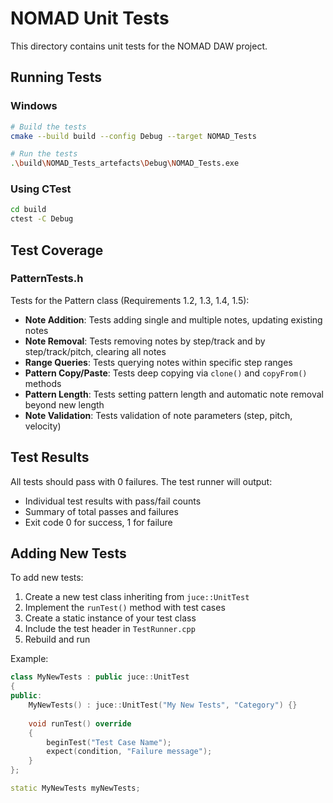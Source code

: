 # NOMAD Unit Tests

This directory contains unit tests for the NOMAD DAW project.

## Running Tests

### Windows

```bash
# Build the tests
cmake --build build --config Debug --target NOMAD_Tests

# Run the tests
.\build\NOMAD_Tests_artefacts\Debug\NOMAD_Tests.exe
```

### Using CTest

```bash
cd build
ctest -C Debug
```

## Test Coverage

### PatternTests.h

Tests for the Pattern class (Requirements 1.2, 1.3, 1.4, 1.5):

- **Note Addition**: Tests adding single and multiple notes, updating existing notes
- **Note Removal**: Tests removing notes by step/track and by step/track/pitch, clearing all notes
- **Range Queries**: Tests querying notes within specific step ranges
- **Pattern Copy/Paste**: Tests deep copying via `clone()` and `copyFrom()` methods
- **Pattern Length**: Tests setting pattern length and automatic note removal beyond new length
- **Note Validation**: Tests validation of note parameters (step, pitch, velocity)

## Test Results

All tests should pass with 0 failures. The test runner will output:
- Individual test results with pass/fail counts
- Summary of total passes and failures
- Exit code 0 for success, 1 for failure

## Adding New Tests

To add new tests:

1. Create a new test class inheriting from `juce::UnitTest`
2. Implement the `runTest()` method with test cases
3. Create a static instance of your test class
4. Include the test header in `TestRunner.cpp`
5. Rebuild and run

Example:

```cpp
class MyNewTests : public juce::UnitTest
{
public:
    MyNewTests() : juce::UnitTest("My New Tests", "Category") {}
    
    void runTest() override
    {
        beginTest("Test Case Name");
        expect(condition, "Failure message");
    }
};

static MyNewTests myNewTests;
```
